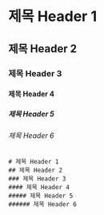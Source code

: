 # 제목 Header 1
## 제목 Header 2
### 제목 Header 3
#### 제목 Header 4
##### 제목 Header 5
###### 제목 Header 6

~~~
# 제목 Header 1
## 제목 Header 2
### 제목 Header 3
#### 제목 Header 4
##### 제목 Header 5
###### 제목 Header 6
~~~
